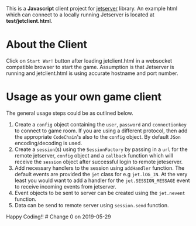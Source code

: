 This is a **Javascript** client project for [jetserver](https://github.com/menacher/java-game-server/tree/master/jetserver) library. An example html which can connect to a locally running Jetserver is located at **test/jetclient.html**.

About the Client
================
Click on `Start War!` button after loading jetclient.html in a websocket compatible browser to start the game. Assumption is that Jetserver is running and jetclient.html is using accurate hostname and port number.

Usage as your own game client
=============================
The general usage steps could be as outlined below.    
1.  Create a `config` object containing the `user`, `password` and `connectionkey` to connect to game room. If you are using a different protocol, then add the appropriate `CodeChain`'s also to the `config` object. By default `JSon` encoding/decoding is used.     
2.  Create a `session`(s) using the `SessionFactory` by passing in a `url` for the remote jetserver, `config` object and a `callback` function which will receive the `session` object after successful login to remote jeteserver.    
3.  Add necessary handlers to the session using `addHandler` function. The default events are provided the `jet` class for e.g `jet.lOG_IN`. At the very least you would want to add a handler for the `jet.SESSION_MESSAGE` event to receive incoming events from jetserver.    
4.  Event objects to be sent to server can be created using the `jet.nevent` function.    
5.  Data can be send to remote server using `session.send` function.    
    
Happy Coding!!
        # Change 0 on 2019-05-29
